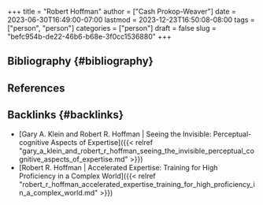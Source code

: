 +++
title = "Robert Hoffman"
author = ["Cash Prokop-Weaver"]
date = 2023-06-30T16:49:00-07:00
lastmod = 2023-12-23T16:50:08-08:00
tags = ["person", "person"]
categories = ["person"]
draft = false
slug = "befc954b-de22-46b6-b68e-3f0cc1536880"
+++

## Bibliography {#bibliography}

## References

<style>.csl-entry{text-indent: -1.5em; margin-left: 1.5em;}</style><div class="csl-bib-body">
</div>



## Backlinks {#backlinks}

-   [Gary A. Klein and Robert R. Hoffman | Seeing the Invisible: Perceptual-cognitive Aspects of Expertise]({{< relref "gary_a_klein_and_robert_r_hoffman_seeing_the_invisible_perceptual_cognitive_aspects_of_expertise.md" >}})
-   [Robert R. Hoffman | Accelerated Expertise: Training for High Proficiency in a Complex World]({{< relref "robert_r_hoffman_accelerated_expertise_training_for_high_proficiency_in_a_complex_world.md" >}})
